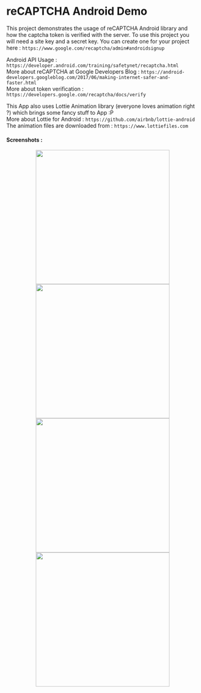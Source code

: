 # reCAPTCHA Android Demo
This project demonstrates the usage of reCAPTCHA Android library and how the captcha token is verified with the server. To use this project you will need a site key and a secret key. You can create one for your project here : `https://www.google.com/recaptcha/admin#androidsignup`

Android API Usage : `https://developer.android.com/training/safetynet/recaptcha.html`<br />
More about reCAPTCHA at Google Developers Blog : `https://android-developers.googleblog.com/2017/06/making-internet-safer-and-faster.html`<br />
More about token verification : `https://developers.google.com/recaptcha/docs/verify`<br />

This App also uses Lottie Animation library (everyone loves animation right ?) which brings some fancy stuff to App :P<br />
More about Lottie for Android : `https://github.com/airbnb/lottie-android`<br />
The animation files are downloaded from : `https://www.lottiefiles.com`

#### Screenshots :

<p align="center">
  <img src="https://github.com/sumitsahoo/reCAPTCHADemo/blob/master/screenshots/device-2017-06-12-200106.png" width="350"/>
  <img src="https://github.com/sumitsahoo/reCAPTCHADemo/blob/master/screenshots/device-2017-06-12-200120.png" width="350"/>
  <img src="https://github.com/sumitsahoo/reCAPTCHADemo/blob/master/screenshots/device-2017-06-12-200130.png" width="350"/>
  <img src="https://github.com/sumitsahoo/reCAPTCHADemo/blob/master/screenshots/device-2017-06-12-200153.png" width="350"/>
</p>

